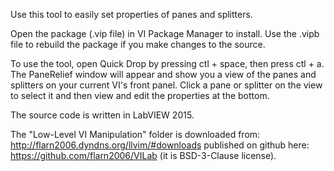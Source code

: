 Use this tool to easily set properties of panes and splitters.

Open the package (.vip file) in VI Package Manager to install. Use the .vipb file to rebuild the package if you make changes to the source.

To use the tool, open Quick Drop by pressing ctl + space, then press ctl + a. The PaneRelief window will appear and show you a view of the panes and splitters on your current VI's front panel. Click a pane or splitter on the view to select it and then view and edit the properties at the bottom.

The source code is written in LabVIEW 2015.

The "Low-Level VI Manipulation" folder is downloaded from: http://flarn2006.dyndns.org/llvim/#downloads
published on github here: https://github.com/flarn2006/VILab (it is BSD-3-Clause license).
